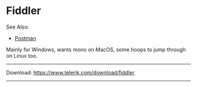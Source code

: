 # Fiddler

See Also:

 - [Postman](Postman.md)

Mainly for Windows, wants mono on MacOS, some hoops to jump through on Linux too.

---

Download:
https://www.telerik.com/download/fiddler

---